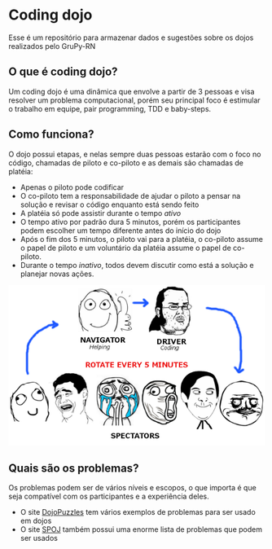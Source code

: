 # Coding dojo

Esse é um repositório para armazenar dados e sugestões sobre os dojos realizados pelo GruPy-RN

## O que é coding dojo?

Um coding dojo é uma dinâmica que envolve a partir de 3 pessoas e visa resolver um problema computacional, porém seu principal foco é estimular o trabalho em equipe, pair programming, TDD e baby-steps.

## Como funciona?

O dojo possui etapas, e nelas sempre duas pessoas estarão com o foco no código, chamadas de piloto e co-piloto e as demais são chamadas de platéia:

- Apenas o piloto pode codificar
- O co-piloto tem a responsabilidade de ajudar o piloto a pensar na solução e revisar o código enquanto está sendo feito
- A platéia só pode assistir durante o tempo *ativo*
- O tempo ativo por padrão dura 5 minutos, porém os participantes podem escolher um tempo diferente antes do início do dojo
- Após o fim dos 5 minutos, o piloto vai para a platéia, o co-piloto assume o papel de piloto e um voluntário da platéia assume o papel de co-piloto.
- Durante o tempo *inativo*, todos devem discutir como está a solução e planejar novas ações.

![codingdojoflow](./images/codingdojoflow.png)

## Quais são os problemas?

Os problemas podem ser de vários níveis e escopos, o que importa é que seja compatível com os participantes e a experiência deles.

- O site [DojoPuzzles](http://dojopuzzles.com/) tem vários exemplos de problemas para ser usado em dojos
- O site [SPOJ](https://br.spoj.com/) também possui uma enorme lista de problemas que podem ser usados
